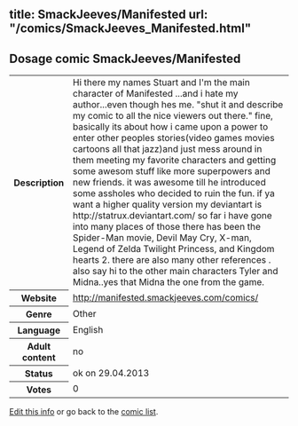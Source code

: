 title: SmackJeeves/Manifested
url: "/comics/SmackJeeves_Manifested.html"
---
Dosage comic SmackJeeves/Manifested
-----------------------------------------

<p id="msg"></p>
<script type="text/javascript">
if (window.location.search === '?edit_info_mail=sent_ok') {
  var elem = document.getElementById("msg");
  elem.innerHTML = 'Edited information sucessfully sent.';
  elem.className = 'ok';
}
</script>
<table class="comicinfo">
<tr>
<th>Description</th><td>Hi there my names Stuart and I'm the main character of Manifested ...and i hate my author...even though hes me. &quot;shut it and describe my comic to all the nice viewers out there.&quot; fine, basically its about how i came upon a power to enter other peoples stories(video games movies cartoons all that jazz)and just mess around in them meeting my favorite characters and getting some awesom stuff like more superpowers and new friends. it was awesome till he introduced some assholes who decided to ruin the fun. if ya want a higher quality version my deviantart is http://statrux.deviantart.com/ so far i have gone into many places of those there has been the Spider-Man movie, Devil May Cry, X-man, Legend of Zelda Twilight Princess, and Kingdom hearts 2. there are also many other references . also say hi to the other main characters Tyler and Midna..yes that Midna the one from the game.</td>
</tr>
<tr>
<th>Website</th><td><a href="http://manifested.smackjeeves.com/comics/">http://manifested.smackjeeves.com/comics/</a></td>
</tr>
<tr>
<th>Genre</th><td>Other</td>
</tr>
<tr>
<th>Language</th><td>English</td>
</tr>
<tr>
<th>Adult content</th><td>no</td>
</tr>
<tr>
<th>Status</th><td>ok on 29.04.2013</td>
</tr>
<tr>
<th>Votes</th><td>0</td>
</tr>
</table>

[Edit this info](SmackJeeves_Manifested_edit.html) or go back to the [comic list](../comic-index.html).
